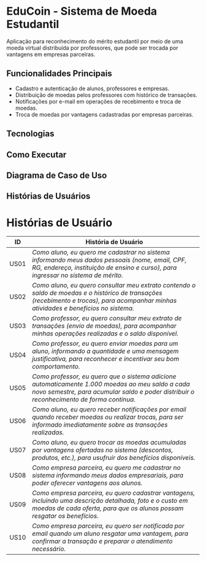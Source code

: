 # EduCoin - Sistema de Moeda Estudantil

Aplicação para reconhecimento do mérito estudantil por meio de uma moeda virtual distribuída por professores, que pode ser trocada por vantagens em empresas parceiras.

## Funcionalidades Principais

- Cadastro e autenticação de alunos, professores e empresas.
- Distribuição de moedas pelos professores com histórico de transações.
- Notificações por e-mail em operações de recebimento e troca de moedas.
- Troca de moedas por vantagens cadastradas por empresas parceiras.

## Tecnologias


## Como Executar

## Diagrama de Caso de Uso

## Histórias de Usuários 

# Histórias de Usuário

| **ID** | **História de Usuário** |
|-----|-------------------------|
| US01 | *Como aluno, eu quero me cadastrar no sistema informando meus dados pessoais (nome, email, CPF, RG, endereço, instituição de ensino e curso), para ingressar no sistema de mérito.* |
| US02 | *Como aluno, eu quero consultar meu extrato contendo o saldo de moedas e o histórico de transações (recebimento e trocas), para acompanhar minhas atividades e benefícios no sistema.* |
| US03 | *Como professor, eu quero consultar meu extrato de transações (envio de moedas), para acompanhar minhas operações realizadas e o saldo disponível.* |
| US04| *Como professor, eu quero enviar moedas para um aluno, informando a quantidade e uma mensagem justificativa, para reconhecer e incentivar seu bom comportamento.* |
| US05| *Como professor, eu quero que o sistema adicione automaticamente 1.000 moedas ao meu saldo a cada novo semestre, para acumular saldo e poder distribuir o reconhecimento de forma contínua.* |
| US06| *Como aluno, eu quero receber notificações por email quando receber moedas ou realizar trocas, para ser informado imediatamente sobre as transações realizadas.* |
| US07| *Como aluno, eu quero trocar as moedas acumuladas por vantagens ofertadas no sistema (descontos, produtos, etc.), para usufruir dos benefícios disponíveis.* |
| US08| *Como empresa parceira, eu quero me cadastrar no sistema informando meus dados empresariais, para poder oferecer vantagens aos alunos.* |
| US09| *Como empresa parceira, eu quero cadastrar vantagens, incluindo uma descrição detalhada, foto e o custo em moedas de cada oferta, para que os alunos possam resgatar os benefícios.* |
| US10| *Como empresa parceira, eu quero ser notificada por email quando um aluno resgatar uma vantagem, para confirmar a transação e preparar o atendimento necessário.* |
